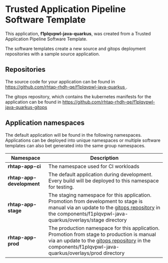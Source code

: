 # Trusted Application Pipeline Software Template

This application, **f1plqvpwl-java-quarkus**, was created from a Trusted Application Pipeline Software Template.

The software templates create a new source and gitops deployment repositories with a sample source application. 

## Repositories

The source code for your application can be found in [https://github.com/rhtap-rhdh-qe/f1plqvpwl-java-quarkus ](https://github.com/rhtap-rhdh-qe/f1plqvpwl-java-quarkus ).
 
The gitops repository, which contains the kubernetes manifests for the application can be found in 
[https://github.com/rhtap-rhdh-qe/f1plqvpwl-java-quarkus-gitops ](https://github.com/rhtap-rhdh-qe/f1plqvpwl-java-quarkus-gitops ) 

## Application namespaces 

The default application will be found in the following namespaces. Applications can be deployed into unique namespaces or multiple software templates can also bet generated into the same group namespaces.  

|  Namespace   |  Description   |  
| -------- | -------- |
| **rhtap-app-ci** | The namespace used for CI workloads |
| **rhtap-app-development** | The default application during development. Every build will be deployed to this namespace for testing. |
| **rhtap-app-stage** | The staging namespace for this application. Promotion from development to stage is manual via an update to the [gitops repository](https://github.com/rhtap-rhdh-qe/f1plqvpwl-java-quarkus-gitops ) in the components/f1plqvpwl-java-quarkus/overlays/stage directory |
| **rhtap-app-prod** | The production namespace for this application. Promotion from stage to production is manual via an update to the [gitops repository](https://github.com/rhtap-rhdh-qe/f1plqvpwl-java-quarkus-gitops ) in the components/f1plqvpwl-java-quarkus/overlays/prod directory |
